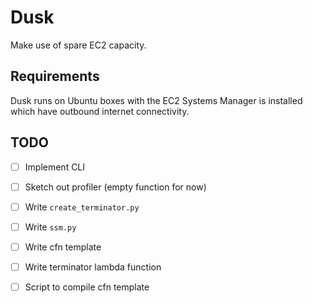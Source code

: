 # Dusk

Make use of spare EC2 capacity.

## Requirements

Dusk runs on Ubuntu boxes with the EC2 Systems Manager is installed which have outbound internet connectivity.


## TODO

- [ ] Implement CLI
- [ ] Sketch out profiler (empty function for now)
- [ ] Write `create_terminator.py`
- [ ] Write `ssm.py`
- [ ] Write cfn template
- [ ] Write terminator lambda function
- [ ] Script to compile cfn template

